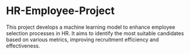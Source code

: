 # HR-Employee-Project
This project develops a machine learning model to enhance employee selection processes in HR. It aims to identify the most suitable candidates based on various metrics, improving recruitment efficiency and effectiveness.
